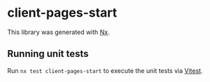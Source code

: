 # client-pages-start

This library was generated with [Nx](https://nx.dev).

## Running unit tests

Run `nx test client-pages-start` to execute the unit tests via [Vitest](https://vitest.dev/).
